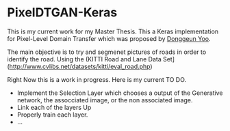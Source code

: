 # PixelDTGAN-Keras

This is my current work for my Master Thesis. This a Keras implementation for Pixel-Level Domain Transfer which was proposed by [Donggeun Yoo](https://dgyoo.github.io/). 

The main objective is to try and segmenet pictures of roads in order to identify the road. Using the (KITTI Road and Lane Data Set](http://www.cvlibs.net/datasets/kitti/eval_road.php)

Right Now this is a work in progress. Here is my current TO DO.

* Implement the Selection Layer which chooses a output of the Generative network, the assocciated image, or the non associated image.
* Link each of the layers Up
* Properly train each layer.
* ...

